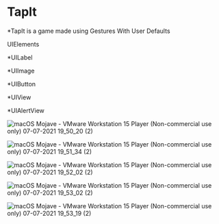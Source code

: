 # TapIt
*TapIt is a game made using Gestures With User Defaults

UIElements

*UILabel

*UIImage

*UIButton

*UIView

*UIAlertView

![macOS Mojave - VMware Workstation 15 Player (Non-commercial use only) 07-07-2021 19_50_20 (2)](https://user-images.githubusercontent.com/85922433/124777373-c8474a80-df5d-11eb-8bf0-f6e17da0347f.png)

![macOS Mojave - VMware Workstation 15 Player (Non-commercial use only) 07-07-2021 19_51_34 (2)](https://user-images.githubusercontent.com/85922433/124777411-d006ef00-df5d-11eb-8a01-f6bd3d977eb4.png)

![macOS Mojave - VMware Workstation 15 Player (Non-commercial use only) 07-07-2021 19_52_02 (2)](https://user-images.githubusercontent.com/85922433/124777440-d5643980-df5d-11eb-9734-61084442500d.png)

![macOS Mojave - VMware Workstation 15 Player (Non-commercial use only) 07-07-2021 19_53_02 (2)](https://user-images.githubusercontent.com/85922433/124777473-dac18400-df5d-11eb-830b-11d27abd7ddf.png)

![macOS Mojave - VMware Workstation 15 Player (Non-commercial use only) 07-07-2021 19_53_19 (2)](https://user-images.githubusercontent.com/85922433/124777503-e0b76500-df5d-11eb-8439-6b87b135a063.png)

